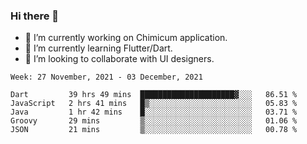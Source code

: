 ### Hi there 👋

<!--
**devcat37/devcat37** is a ✨ _special_ ✨ repository because its `README.md` (this file) appears on your GitHub profile.-->


- 🔭 I’m currently working on Chimicum application.
- 🌱 I’m currently learning Flutter/Dart.
- 👯 I’m looking to collaborate with UI designers.
<!-- - 🤔 I’m looking for help with ... -->

<!--START_SECTION:waka-->
```text
Week: 27 November, 2021 - 03 December, 2021

Dart         39 hrs 49 mins  █████████████████████▓░░░   86.51 % 
JavaScript   2 hrs 41 mins   █▒░░░░░░░░░░░░░░░░░░░░░░░   05.83 % 
Java         1 hr 42 mins    █░░░░░░░░░░░░░░░░░░░░░░░░   03.71 % 
Groovy       29 mins         ▒░░░░░░░░░░░░░░░░░░░░░░░░   01.06 % 
JSON         21 mins         ▒░░░░░░░░░░░░░░░░░░░░░░░░   00.78 % 
```
<!--END_SECTION:waka-->
